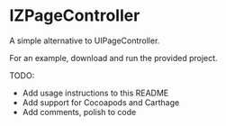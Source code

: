 # IZPageController
A simple alternative to UIPageController.

For an example, download and run the provided project.

TODO:
- Add usage instructions to this README
- Add support for Cocoapods and Carthage
- Add comments, polish to code
